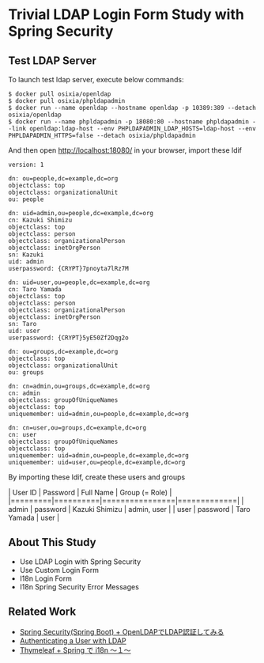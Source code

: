 Trivial LDAP Login Form Study with Spring Security
====

## Test LDAP Server

To launch test ldap server, execute below commands:

~~~
$ docker pull osixia/openldap
$ docker pull osixia/phpldapadmin                                                                 
$ docker run --name openldap --hostname openldap -p 10389:389 --detach osixia/openldap
$ docker run --name phpldapadmin -p 18080:80 --hostname phpldapadmin --link openldap:ldap-host --env PHPLDAPADMIN_LDAP_HOSTS=ldap-host --env PHPLDAPADMIN_HTTPS=false --detach osixia/phpldapadmin
~~~

And then open <http://localhost:18080/> in your browser, import these ldif

~~~
version: 1

dn: ou=people,dc=example,dc=org
objectclass: top
objectclass: organizationalUnit
ou: people

dn: uid=admin,ou=people,dc=example,dc=org
cn: Kazuki Shimizu
objectclass: top
objectclass: person
objectclass: organizationalPerson
objectclass: inetOrgPerson
sn: Kazuki
uid: admin
userpassword: {CRYPT}7pnoyta7lRz7M

dn: uid=user,ou=people,dc=example,dc=org
cn: Taro Yamada
objectclass: top
objectclass: person
objectclass: organizationalPerson
objectclass: inetOrgPerson
sn: Taro
uid: user
userpassword: {CRYPT}5yE50Zf2Dqg2o

dn: ou=groups,dc=example,dc=org
objectclass: top
objectclass: organizationalUnit
ou: groups

dn: cn=admin,ou=groups,dc=example,dc=org
cn: admin
objectclass: groupOfUniqueNames
objectclass: top
uniquemember: uid=admin,ou=people,dc=example,dc=org

dn: cn=user,ou=groups,dc=example,dc=org
cn: user
objectclass: groupOfUniqueNames
objectclass: top
uniquemember: uid=admin,ou=people,dc=example,dc=org
uniquemember: uid=user,ou=people,dc=example,dc=org
~~~

By importing these ldif, create these users and groups

| User ID | Password | Full Name | Group (= Role)   |
|=========|==========|================|=============|
| admin   | password | Kazuki Shimizu | admin, user |
| user    | password | Taro Yamada    | user        |

## About This Study

- Use LDAP Login with Spring Security
- Use Custom Login Form
- I18n Login Form
- I18n Spring Security Error Messages

## Related Work

- [Spring Security(Spring Boot) + OpenLDAPでLDAP認証してみる](https://qiita.com/kazuki43zoo/items/6bef663e2a885d8a0f16)
- [Authenticating a User with LDAP](https://spring.io/guides/gs/authenticating-ldap/)
- [Thymeleaf + Spring で i18n ～１～](https://dev.classmethod.jp/server-side/java/thymeleaf-spring-i18n-1/)
